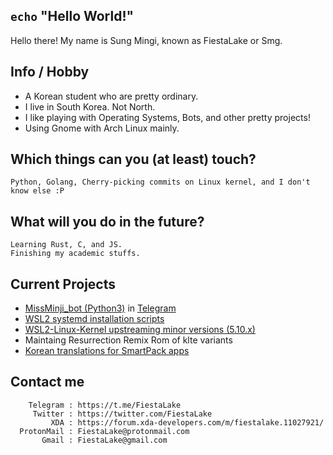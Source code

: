 ## `echo` **"Hello World!"**
Hello there! My name is Sung Mingi, known as FiestaLake or Smg. </br>

## Info / Hobby
* A Korean student who are pretty ordinary.
* I live in South Korea. Not North.
* I like playing with Operating Systems, Bots, and other pretty projects!
* Using Gnome with Arch Linux mainly.

## Which things can you (at least) touch?
```
Python, Golang, Cherry-picking commits on Linux kernel, and I don't know else :P
```

## What will you do in the future?
```
Learning Rust, C, and JS.
Finishing my academic stuffs.
```

## Current Projects
* <a href="https://github.com/FiestaLake/tgbot">MissMinji_bot (Python3)</a> in <a href="https://t.me/MissMinji_bot">Telegram</a>
* <a href="https://github.com/FiestaLake/ubuntu-wsl2-systemd-script">WSL2 systemd installation scripts</a>
* <a href="https://github.com/FiestaLake/WSL2-Linux-Kernel">WSL2-Linux-Kernel upstreaming minor versions (5.10.x)</a>
* Maintaing Resurrection Remix Rom of klte variants
* <a href="https://github.com/FiestaLake/SmartPack-KR">Korean translations for SmartPack apps</a>

## Contact me
        Telegram : https://t.me/FiestaLake
         Twitter : https://twitter.com/FiestaLake
             XDA : https://forum.xda-developers.com/m/fiestalake.11027921/
      ProtonMail : FiestaLake@protonmail.com
           Gmail : FiestaLake@gmail.com
